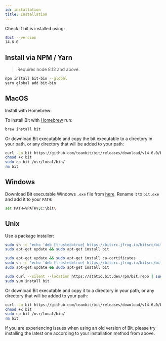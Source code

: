 ```yaml
---
id: installation
title: Installation
---
```


Check if bit is installed using:

```bash
$bit --version
14.6.0
```

## Install via NPM / Yarn

> Requires node 8.12 and above.

```bash
npm install bit-bin --global
yarn global add bit-bin  
```

## MacOS

Install with Homebrew:

To install Bit with [Homebrew](https://brew.sh) run:

```sh
brew install bit
```

Or download Bit executable and copy the bit executable to a directory in your path, or any directory that will be added to your path:

```sh
curl -Lo bit https://github.com/teambit/bit/releases/download/v14.6.0/bit-bin-macos 
chmod +x bit
sudo cp bit /usr/local/bin/  
rm bit
```

## Windows

Download Bit executable Windows `.exe` file from [here](https://github.com/teambit/bit/releases/download/v14.6.0/bit-bin-win.exe). Rename it to `bit.exe` and add it to your `PATH`:

```sh
set PATH=%PATH%;C:\bit\
```

## Unix

Use a package installer:

<!--DOCUSAURUS_CODE_TABS-->
<!--Debian-->

```sh
sudo sh -c "echo 'deb [trusted=true] https://bitsrc.jfrog.io/bitsrc/bit-deb all stable' >> /etc/apt/sources.list"
sudo apt-get update && sudo apt-get install bit
```

<!--Ubuntu-->

```sh
sudo apt-get update && sudo apt-get install ca-certificates
sudo sh -c "echo 'deb [trusted=true] https://bitsrc.jfrog.io/bitsrc/bit-deb all stable' >> /etc/apt/sources.list"
sudo apt-get update && sudo apt-get install bit
```

<!--CentOS / Fedora / RHEL-->

```sh
sudo curl --silent --location https://static.bit.dev/rpm/bit.repo | sudo tee /etc/yum.repos.d/bit.repo
sudo yum install bit
```
<!--END_DOCUSAURUS_CODE_TABS-->

Or download Bit executable and copy it to a directory in your path, or any directory that will be added to your path:

```sh
curl -Lo bit https://github.com/teambit/bit/releases/download/v14.6.0/bit-bin-linux
chmod +x bit
sudo cp bit /usr/local/bin/  
rm bit
```

If you are experiencing issues when using an old version of Bit, please try installing the latest one according to your installation method from above.
